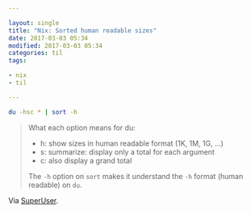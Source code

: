 ```yaml
---

layout: single
title: "Nix: Sorted human readable sizes"
date: 2017-03-03 05:34
modified: 2017-03-03 05:34
categories: til
tags:

- nix
- til

---
```


```bash
du -hsc * | sort -h
```

> What each option means for du:
>
> - h: show sizes in human readable format (1K, 1M, 1G, ...)
> - s: summarize: display only a total for each argument
> - c: also display a grand total
>
> The `-h` option on `sort` makes it understand the `-h` format (human readable) on `du`.

Via [SuperUser](https://superuser.com/a/1007302).
